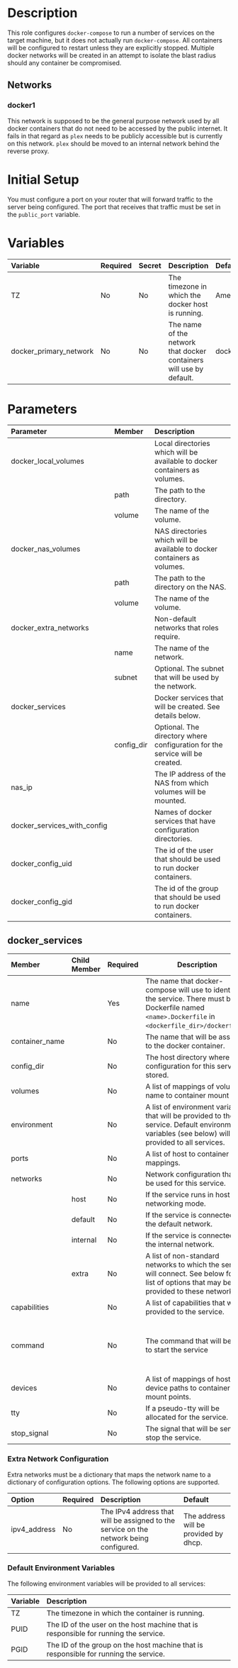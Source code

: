 # Description

This role configures `docker-compose` to run a number of services on the target machine, but it does not actually run
`docker-compose`.  All containers will be configured to restart unless they are explicitly stopped.  Multiple docker
networks will be created in an attempt to isolate the blast radius should any container be compromised.

## Networks

### docker1

This network is supposed to be the general purpose network used by all docker containers that do not need to be accessed
by the public internet.  It fails in that regard as `plex` needs to be publicly accessible but is currently on this
network.  `plex` should be moved to an internal network behind the reverse proxy.

# Initial Setup

You must configure a port on your router that will forward traffic to the server being configured.  The port that
receives that traffic must be set in the `public_port` variable. 

# Variables

| Variable                   | Required | Secret | Description                                                                                                        | Default         |
|:---------------------------|:---------|:-------|:-------------------------------------------------------------------------------------------------------------------|:----------------|
| TZ                         | No       | No     | The timezone in which the docker host is running.                                                                  | America/Toronto |
| docker_primary_network     | No       | No     | The name of the network that docker containers will use by default.                                                | docker1         |

# Parameters

| Parameter                   | Member     | Description                                                                   |
|:----------------------------|:-----------|:------------------------------------------------------------------------------|
| docker_local_volumes        |            | Local directories which will be available to docker containers as volumes.    |
|                             | path       | The path to the directory.                                                    |
|                             | volume     | The name of the volume.                                                       |
| docker_nas_volumes          |            | NAS directories which will be available to docker containers as volumes.      |
|                             | path       | The path to the directory on the NAS.                                         |
|                             | volume     | The name of the volume.                                                       |
| docker_extra_networks       |            | Non-default networks that roles require.                                      |
|                             | name       | The name of the network.                                                      |
|                             | subnet     | Optional. The subnet that will be used by the network.                        | 
| docker_services             |            | Docker services that will be created.  See details below.                     |
|                             | config_dir | Optional.  The directory where configuration for the service will be created. |
| nas_ip                      |            | The IP address of the NAS from which volumes will be mounted.                 |
| docker_services_with_config |            | Names of docker services that have configuration directories.                 |
| docker_config_uid           |            | The id of the user that should be used to run docker containers.              |
| docker_config_gid           |            | The id of the group that should be used to run docker containers.             | 

## docker_services

| Member         | Child Member | Required | Description                                                                                                                                             | Default                                           |
|:---------------|:-------------|:---------|---------------------------------------------------------------------------------------------------------------------------------------------------------|:--------------------------------------------------|
| name           |              | Yes      | The name that docker-compose will use to identify the service.  There must be a Dockerfile named `<name>.Dockerfile` in `<dockerfile_dir>/dockerfiles`. |                                                   |
| container_name |              | No       | The name that will be assigned to the docker container.                                                                                                 | The value of `name`.                              |
| config_dir     |              | No       | The host directory where configuration for this service is stored.                                                                                      | No value.                                         |
| volumes        |              | No       | A list of mappings of volume name to container mount path.                                                                                              | []                                                |
| environment    |              | No       | A list of environment variables that will be provided to the service.  Default environment variables (see below) will be provided to all services.      | []                                                |
| ports          |              | No       | A list of host to container port mappings.                                                                                                              | []                                                |
| networks       |              | No       | Network configuration that will be used for this service.                                                                                               |                                                   |
|                | host         | No       | If the service runs in host networking mode.                                                                                                            | false                                             |
|                | default      | No       | If the service is connected to the default network.                                                                                                     | true                                              |
|                | internal     | No       | If the service is connected to the internal network.                                                                                                    | false                                             |
|                | extra        | No       | A list of non-standard networks to which the service will connect.  See below for a list of options that may be provided to these networks.             | []                                                |
| capabilities   |              | No       | A list of capabilities that will be provided to the service.                                                                                            | []                                                |
| command        |              | No       | The command that will be run to start the service                                                                                                       | The command specified in the services Dockerfile. |
| devices        |              | No       | A list of mappings of host device paths to container mount points.                                                                                      | []                                                |
| tty            |              | No       | If a pseudo-tty will be allocated for the service.                                                                                                      | false                                             |
| stop_signal    |              | No       | The signal that will be sent to stop the service.                                                                                                       | `SIGTERM`                                         |

### Extra Network Configuration

Extra networks must be a dictionary that maps the network name to a dictionary of configuration options.  The following
options are supported.

| Option       | Required | Description                                                                            | Default                               |
|:-------------|:---------|:---------------------------------------------------------------------------------------|:--------------------------------------|
 | ipv4_address | No       | The IPv4 address that will be assigned to the service on the network being configured. | The address will be provided by dhcp. |

### Default Environment Variables

The following environment variables will be provided to all services:

| Variable | Description                                                                          |
|:---------|:-------------------------------------------------------------------------------------|
| TZ       | The timezone in which the container is running.                                      |
| PUID     | The ID of the user on the host machine that is responsible for running the service.  |
| PGID     | The ID of the group on the host machine that is responsible for running the service. |
